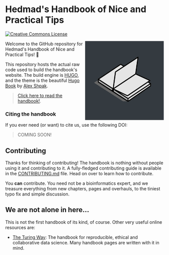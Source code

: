 # Hedmad's Handbook of Nice and Practical Tips
<a rel="license" href="http://creativecommons.org/licenses/by/4.0/"><img alt="Creative Commons License" style="border-width:0" src="https://i.creativecommons.org/l/by/4.0/88x31.png" /></a>

<img align="right" src="https://github.com/MrHedmad/Handbook/blob/main/handbook/static/book_flipping_gray.gif?raw=true" alt="An animated, stylized book which flips its pages endlessly on its own." width=250>

Welcome to the GitHub repository for Hedmad's Handbook of Nice and Practical Tips! 📖

This repository hosts the actual raw code used to build the handbook's website. The build engine is [HUGO](https://gohugo.io/), and the theme is the beautiful [Hugo Book](https://github.com/alex-shpak/hugo-book/) by [Alex Shpak](https://github.com/alex-shpak).

> [Click here to read the handbook!](https://mrhedmad.github.io/Handbook/).

### Citing the handbook
If you ever need (or want) to cite us, use the following DOI:

> COMING SOON!

## Contributing
Thanks for thinking of contributing! The handbook is nothing without people using it and contributing to it. A fully-fledged contributing guide is available in the [CONTRIBUTING.md](/CONTRIBUTING.md) file. Head on over to learn how to contribute.

You **can** contribute. You need not be a bioinformatics expert, and we treasure everything from new chapters, pages and overhauls, to the tiniest typo fix and simple discussion.

## We are not alone in here...

This is not the first handbook of its kind, of course. Other very useful online resources are:
- [The Turing Way](https://the-turing-way.netlify.app/index.html): The handbook for reproducible, ethical and collaborative data science. Many handbook pages are written with it in mind.
